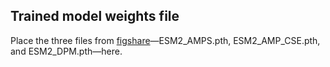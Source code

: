 ## Trained model weights file
Place the three files from [figshare](https://figshare.com/articles/dataset/ESM2_AMP/28378157)—ESM2_AMPS.pth, ESM2_AMP_CSE.pth, and ESM2_DPM.pth—here.

